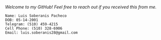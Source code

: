 _Welcome to my GitHub! Feel free to reach out if you received this from me._

    Name: Luis Soberanis Pacheco
    DOB: 05-14-2001
    Telegram: (510) 459-4215
    Cell Phone: (510) 328-6906
    Email: luis.soberanis28@gmail.com
